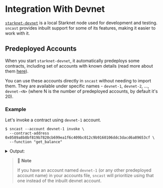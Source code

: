 # Integration With Devnet

[`starknet-devnet`](https://0xspaceshard.github.io/starknet-devnet/) is a local Starknet node used for development and testing. `sncast` provides inbuilt support for some of its features, making it easier to work with it.

## Predeployed Accounts

When you start `starknet-devnet`, it automatically predeploys some contracts, including set of accounts with known details (read more about them [here](https://0xspaceshard.github.io/starknet-devnet/docs/predeployed)).

You can use these accounts directly in `sncast` without needing to import them. 
They are available under specific names - `devnet-1`, `devnet-2`, ..., `devnet-<N>` (where N is the number of predeployed accounts, by default it's 20). 

### Example

Let's invoke a contract using `devnet-1` account.

```shell
$ sncast --account devnet-1 invoke \
  --contract-address 0x0589a8b8bf819b7820cb699ea1f6c409bc012c9b9160106ddc3dacd6a89653cf \
  --function "get_balance"
```

<details>
<summary>Output:</summary>

```shell
Success: Invoke completed

Transaction Hash: [..]

To see invocation details, visit:
transaction: https://sepolia.starkscan.co/tx/[..]
```
</details>

> 📝 **Note**
>
> If you have an account named `devnet-1` (or any other predeployed account name) in your accounts file, `sncast` will prioritize using that one instead of the inbuilt devnet account.
